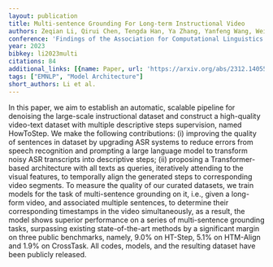 ```yaml
---
layout: publication
title: Multi-sentence Grounding For Long-term Instructional Video
authors: Zeqian Li, Qirui Chen, Tengda Han, Ya Zhang, Yanfeng Wang, Weidi Xie
conference: 'Findings of the Association for Computational Linguistics: EMNLP 2023'
year: 2023
bibkey: li2023multi
citations: 84
additional_links: [{name: Paper, url: 'https://arxiv.org/abs/2312.14055'}]
tags: ["EMNLP", "Model Architecture"]
short_authors: Li et al.
---
```

In this paper, we aim to establish an automatic, scalable pipeline for
denoising the large-scale instructional dataset and construct a high-quality
video-text dataset with multiple descriptive steps supervision, named
HowToStep. We make the following contributions: (i) improving the quality of
sentences in dataset by upgrading ASR systems to reduce errors from speech
recognition and prompting a large language model to transform noisy ASR
transcripts into descriptive steps; (ii) proposing a Transformer-based
architecture with all texts as queries, iteratively attending to the visual
features, to temporally align the generated steps to corresponding video
segments. To measure the quality of our curated datasets, we train models for
the task of multi-sentence grounding on it, i.e., given a long-form video, and
associated multiple sentences, to determine their corresponding timestamps in
the video simultaneously, as a result, the model shows superior performance on
a series of multi-sentence grounding tasks, surpassing existing
state-of-the-art methods by a significant margin on three public benchmarks,
namely, 9.0% on HT-Step, 5.1% on HTM-Align and 1.9% on CrossTask. All codes,
models, and the resulting dataset have been publicly released.
